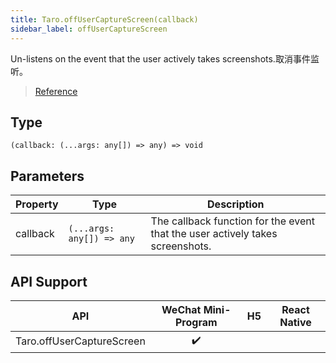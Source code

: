 ```yaml
---
title: Taro.offUserCaptureScreen(callback)
sidebar_label: offUserCaptureScreen
---
```


Un-listens on the event that the user actively takes screenshots.取消事件监听。

> [Reference](https://developers.weixin.qq.com/miniprogram/dev/api/device/screen/wx.offUserCaptureScreen.html)

## Type

```tsx
(callback: (...args: any[]) => any) => void
```

## Parameters

<table>
  <thead>
    <tr>
      <th>Property</th>
      <th>Type</th>
      <th>Description</th>
    </tr>
  </thead>
  <tbody>
    <tr>
      <td>callback</td>
      <td><code>(...args: any[]) =&gt; any</code></td>
      <td>The callback function for the event that the user actively takes screenshots.</td>
    </tr>
  </tbody>
</table>

## API Support

|            API            | WeChat Mini-Program | H5 | React Native |
|:-------------------------:|:-------------------:|:--:|:------------:|
| Taro.offUserCaptureScreen |         ✔️          |    |              |
